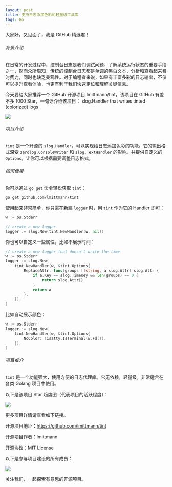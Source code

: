 ```yaml
---
layout: post
title: 支持日志添加色彩的轻量级工具库
tags: Go
---
```


大家好，又见面了，我是 GitHub 精选君！

###### 背景介绍

在日常的开发过程中，控制台日志是我们调试问题、了解系统运行状态的重要手段之一，然而众所周知，传统的控制台日志都是单调的黑白文本，分析和查看起来费时费力，同时也缺乏美观性。对于编程者来说，如果有丰富多彩的日志输出，不仅可以提升查看体验，也更有利于我们快速定位和理解关键信息。

今天要给大家推荐一个 GitHub 开源项目 lmittmann/tint，该项目在 GitHub 有差不多 1000 Star，一句话介绍该项目： slog.Handler that writes tinted (colorized) logs

![](https://github.com/lmittmann/tint/assets/3458786/3d42f8d5-8bdf-40db-a16a-1939c88689cb)

###### 项目介绍

`tint` 是一个开源的 `slog.Handler`，可以实现给日志添加色彩的功能。它的输出格式深受 `zerolog.ConsoleWriter` 和 `slog.TextHandler` 的影响。并提供自定义的 `Options`，让你可以根据需要调整日志格式。

###### 如何使用

你可以通过 `go get` 命令轻松获取 `tint`：

```
go get github.com/lmittmann/tint
```

使用起来非常简单，你只需在新建 `logger` 时，用 `tint` 作为它的 Handler 即可：

```go
w := os.Stderr

// create a new logger
logger := slog.New(tint.NewHandler(w, nil))
```

你也可以自定义一些属性，比如不展示时间：

```go
// create a new logger that doesn't write the time
w := os.Stderr
logger := slog.New(
    tint.NewHandler(w, &tint.Options{
        ReplaceAttr: func(groups []string, a slog.Attr) slog.Attr {
            if a.Key == slog.TimeKey && len(groups) == 0 {
                return slog.Attr{}
            }
            return a
        },
    }),
)
```

比如自动展示颜色：

```go
w := os.Stderr
logger := slog.New(
    tint.NewHandler(w, &tint.Options{
        NoColor: !isatty.IsTerminal(w.Fd()),
    }),
)
```

###### 项目推介

`tint` 是一个功能强大，使用方便的日志代理库。它无依赖，轻量级，非常适合在各类 Golang 项目中使用。


以下是该项目 Star 趋势图（代表项目的活跃程度）：

![](https://api.star-history.com/svg?repos=lmittmann/tint&type=Timeline)

更多项目详情请查看如下链接。

开源项目地址：https://github.com/lmittmann/tint 

开源项目作者：lmittmann

开源协议：MIT License

以下是参与项目建设的所有成员：

![](https://contrib.rocks/image?repo=lmittmann/tint)

关注我们，一起探索有意思的开源项目。

